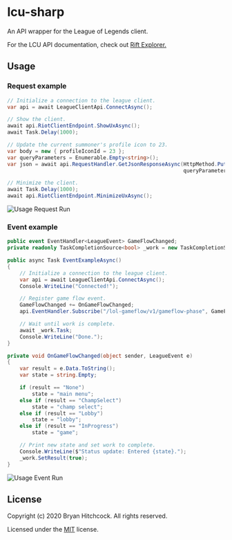 # lcu-sharp

An API wrapper for the League of Legends client.

For the LCU API documentation, check out [Rift Explorer.](https://github.com/Pupix/rift-explorer)

## Usage

### Request example

```cs
// Initialize a connection to the league client.
var api = await LeagueClientApi.ConnectAsync();

// Show the client.
await api.RiotClientEndpoint.ShowUxAsync();
await Task.Delay(1000);

// Update the current summoner's profile icon to 23.
var body = new { profileIconId = 23 };
var queryParameters = Enumerable.Empty<string>();
var json = await api.RequestHandler.GetJsonResponseAsync(HttpMethod.Put, "lol-summoner/v1/current-summoner/icon",
                                                         queryParameters, body);

// Minimize the client.
await Task.Delay(1000);
await api.RiotClientEndpoint.MinimizeUxAsync();
```

![Usage Request Run](https://i.imgur.com/OCRPHes.gif)

### Event example

```cs
public event EventHandler<LeagueEvent> GameFlowChanged;
private readonly TaskCompletionSource<bool> _work = new TaskCompletionSource<bool>(false);

public async Task EventExampleAsync()
{
    // Initialize a connection to the league client.
    var api = await LeagueClientApi.ConnectAsync();
    Console.WriteLine("Connected!");

    // Register game flow event.
    GameFlowChanged += OnGameFlowChanged;
    api.EventHandler.Subscribe("/lol-gameflow/v1/gameflow-phase", GameFlowChanged);

    // Wait until work is complete.
    await _work.Task;
    Console.WriteLine("Done.");
}

private void OnGameFlowChanged(object sender, LeagueEvent e)
{
    var result = e.Data.ToString();
    var state = string.Empty;

    if (result == "None")
        state = "main menu";
    else if (result == "ChampSelect")
        state = "champ select";
    else if (result == "Lobby")
        state = "lobby";
    else if (result == "InProgress")
        state = "game";

    // Print new state and set work to complete.
    Console.WriteLine($"Status update: Entered {state}.");
    _work.SetResult(true);
}
```

![Usage Event Run](https://i.imgur.com/mavltPs.gif)

## License

Copyright (c) 2020 Bryan Hitchcock. All rights reserved.

Licensed under the [MIT](./LICENSE.txt) license.
